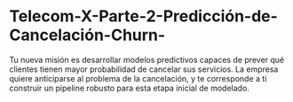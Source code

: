 # Telecom-X-Parte-2-Predicción-de-Cancelación-Churn-
Tu nueva misión es desarrollar modelos predictivos capaces de prever qué clientes tienen mayor probabilidad de cancelar sus servicios.  La empresa quiere anticiparse al problema de la cancelación, y te corresponde a ti construir un pipeline robusto para esta etapa inicial de modelado.
